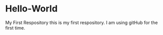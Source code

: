 # Hello-World
My First Respository
this is my first respository. I am using gitHub for the first time.
